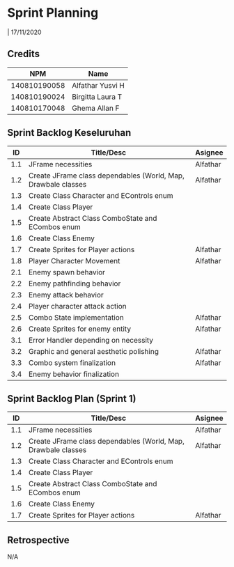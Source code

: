 # Sprint Planning 
| 17/11/2020

## Credits
| NPM           | Name        |
| ------------- |-------------|
| 140810190058  | Alfathar Yusvi H |
| 140810190024  | Birgitta Laura T |
| 140810170048  | Ghema Allan F    |

## Sprint Backlog Keseluruhan 
| ID  | Title/Desc | Asignee | 
| --- | ---------- | ------- | 
| 1.1 | JFrame necessities | Alfathar | 
| 1.2 | Create JFrame class dependables (World, Map, Drawbale classes | Alfathar |
| 1.3 | Create Class Character and EControls enum | |
| 1.4 | Create Class Player | |
| 1.5 | Create Abstract Class ComboState and ECombos enum | |
| 1.6 | Create Class Enemy | | 
| 1.7 | Create Sprites for Player actions |Alfathar |
| 1.8 | Player Character Movement |Alfathar |
| 2.1 | Enemy spawn behavior | |
| 2.2 | Enemy pathfinding behavior | |
| 2.3 | Enemy attack behavior | |
| 2.4 | Player character attack action | |
| 2.5 | Combo State implementation |Alfathar |
| 2.6 | Create Sprites for enemy entity |Alfathar |
| 3.1 | Error Handler depending on necessity | |
| 3.2 | Graphic and general aesthetic polishing |Alfathar |
| 3.3 | Combo system finalization |Alfathar |
| 3.4 | Enemy behavior finalization | |


## Sprint Backlog Plan (Sprint 1)
| ID  | Title/Desc | Asignee | 
| --- | ---------- | ------- | 
| 1.1 | JFrame necessities | Alfathar | 
| 1.2 | Create JFrame class dependables (World, Map, Drawbale classes | Alfathar |
| 1.3 | Create Class Character and EControls enum | |
| 1.4 | Create Class Player | |
| 1.5 | Create Abstract Class ComboState and ECombos enum | |
| 1.6 | Create Class Enemy | | 
| 1.7 | Create Sprites for Player actions |Alfathar |

## Retrospective 

N/A
